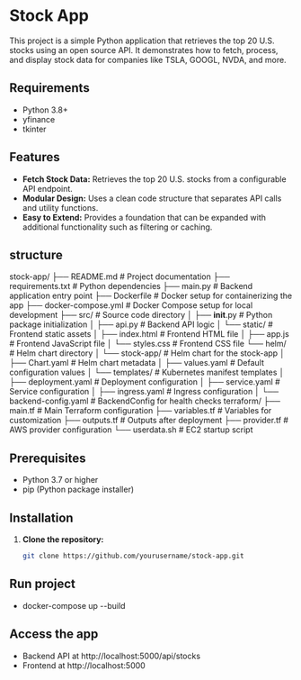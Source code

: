 # Stock App

This project is a simple Python application that retrieves the top 20 U.S. stocks using an open source API. It demonstrates how to fetch, process, and display stock data for companies like TSLA, GOOGL, NVDA, and more.

## Requirements

* Python 3.8+
* yfinance
* tkinter

## Features

- **Fetch Stock Data:** Retrieves the top 20 U.S. stocks from a configurable API endpoint.
- **Modular Design:** Uses a clean code structure that separates API calls and utility functions.
- **Easy to Extend:** Provides a foundation that can be expanded with additional functionality such as filtering or caching.

## structure
stock-app/
├── README.md               # Project documentation
├── requirements.txt        # Python dependencies
├── main.py                 # Backend application entry point
├── Dockerfile              # Docker setup for containerizing the app
├── docker-compose.yml      # Docker Compose setup for local development
├── src/                    # Source code directory
│   ├── __init__.py         # Python package initialization
│   ├── api.py              # Backend API logic
│   └── static/             # Frontend static assets
│       ├── index.html      # Frontend HTML file
│       ├── app.js          # Frontend JavaScript file
│       └── styles.css      # Frontend CSS file
└── helm/                   # Helm chart directory
│    └── stock-app/          # Helm chart for the stock-app
│        ├── Chart.yaml      # Helm chart metadata
│        ├── values.yaml     # Default configuration values
│        └── templates/      # Kubernetes manifest templates
│            ├── deployment.yaml      # Deployment configuration
│           ├── service.yaml         # Service configuration
│           ├── ingress.yaml         # Ingress configuration
│           └── backend-config.yaml  # BackendConfig for health checks
terraform/
├── main.tf            # Main Terraform configuration
├── variables.tf       # Variables for customization
├── outputs.tf         # Outputs after deployment
├── provider.tf        # AWS provider configuration
└── userdata.sh        # EC2 startup script


## Prerequisites

- Python 3.7 or higher
- pip (Python package installer)

## Installation

1. **Clone the repository:**

   ```bash
   git clone https://github.com/yourusername/stock-app.git

## Run project
- docker-compose up --build

## Access the app
- Backend API at http://localhost:5000/api/stocks
- Frontend at http://localhost:5000